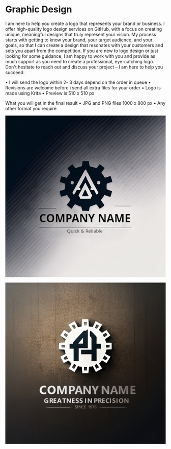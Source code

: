 # Graphic Design

I am here to help you create a logo that represents your brand or business.
I offer high-quality logo design services on GitHub, with a focus on creating unique, meaningful designs that truly represent your vision. My process starts with getting to know your brand, your target audience, and your goals, so that I can create a design that resonates with your customers and sets you apart from the competition.
If you are new to logo design or just looking for some guidance, I am happy to work with you and provide as much support as you need to create a professional, eye-catching logo. Don't hesitate to reach out and discuss your project – I am here to help you succeed.

• I will send the logo within 2- 3 days depend on the order in queue
• Revisions are welcome before i send all extra files for your order
• Logo is made using Krita
• Preview is 510 x 510 px

What you will get in the final result
• JPG and PNG files 1000 x 800 px
• Any other format you require



![Alt text](https://raw.githubusercontent.com/vovingyd/Graphic-Design/main/Logo/Logo%20design%201.PNG "a title")

![Alt text](https://raw.githubusercontent.com/vovingyd/Graphic-Design/main/Logo/Logo%20design%202.png "a title")
